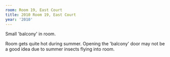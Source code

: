 ```yaml
---
room: Room 19, East Court
title: 2010 Room 19, East Court
year: '2010'
---
```


Small 'balcony' in room.

Room gets quite hot during summer. Opening the 'balcony' door may not be a good idea due to summer insects flying into room.